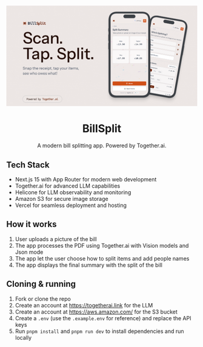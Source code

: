 <a href="https://www.usebillsplit.com/">
<img alt="Self" src="./public/og.png">
</a>

<div align="center">
    <h1 >BillSplit</h1>
    <p>
        A modern bill splitting app. Powered by Together.ai.
    </p>
</div>

## Tech Stack

- Next.js 15 with App Router for modern web development
- Together.ai for advanced LLM capabilities
- Helicone for LLM observability and monitoring
- Amazon S3 for secure image storage
- Vercel for seamless deployment and hosting

## How it works

1. User uploads a picture of the bill
2. The app processes the PDF using Together.ai with Vision models and Json mode
3. The app let the user choose how to split items and add people names
4. The app displays the final summary with the split of the bill

## Cloning & running

1. Fork or clone the repo
2. Create an account at https://togetherai.link for the LLM
3. Create an account at https://aws.amazon.com/ for the S3 bucket
4. Create a `.env` (use the `.example.env` for reference) and replace the API keys
5. Run `pnpm install` and `pnpm run dev` to install dependencies and run locally
